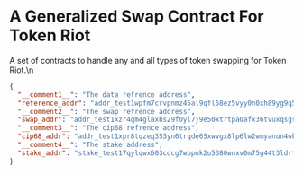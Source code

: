 # A Generalized Swap Contract For Token Riot



A set of contracts to handle any and all types of token swapping for Token Riot.\n
```json
{
  "__comment1__": "The data refrence address",
  "reference_addr": "addr_test1wpfm7crvpnmz45al9qfl58ez5vyy0n0xh89yg9q59w230vcdmpaf6",
  "__comment2__": "The swap refrence address",
  "swap_addr": "addr_test1xzr4qm4glaxhs29f0yl7j9e50xtrtpa0afx36tvuxqsgsdcf7qud5lrsms3uuzr8v4efzw7axvclhag3t2hr76xj065q3pw9pg",
  "__comment3__": "The cip68 refrence address",
  "cip68_addr": "addr_test1xpr8tqzeq353yn6trqde65xwvgx8lp6lw2wmyanun4wk9fgf7qud5lrsms3uuzr8v4efzw7axvclhag3t2hr76xj065q85963t",
  "__comment4__": "The stake address",
  "stake_addr": "stake_test17qylqwx603cdcg7wppnk2u5380wnxv0m75g44t3ldrf8a2qd0mld4"
}
```
